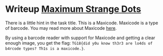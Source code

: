 # Writeup [Maximum Strange Dots](README.md)

There is a little hint in the task title. This is a Maxicode. 
Maxicode is a type of barcode. You may read more about Maxicode [here](https://en.wikipedia.org/wiki/MaxiCode).

By using a barcode reader with support for Maxicode and getting a clear enough image, you get the flag:
`TG18{did y0u know th3r3 are lo4ds of b4rcode types? Th1s is a maxicode.}`.
